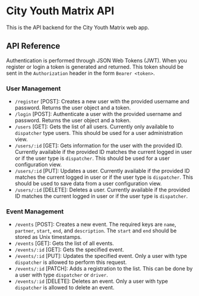 # City Youth Matrix API

This is the API backend for the City Youth Matrix web app.

## API Reference

Authentication is performed through JSON Web Tokens (JWT). When you register or login a token is generated and returned. This token should be sent in the `Authorization` header in the form `Bearer <token>`.

### User Management

- `/register` [POST]: Creates a new user with the provided username and password. Returns the user object and a token.
- `/login` [POST]: Authenticate a user with the provided username and password. Returns the user object and a token.
- `/users` [GET]: Gets the list of all users. Currently only available to `dispatcher` type users. This should be used for a user administration view.
- `/users/:id` [GET]: Gets information for the user with the provided ID. Currently available if the provided ID matches the current logged in user or if the user type is `dispatcher`. This should be used for a user configuration view.
- `/users/:id` [PUT]: Updates a user. Currently available if the provided ID matches the current logged in user or if the user type is `dispatcher`. This should be used to save data from a user configuration view.
- `/users/:id` [DELETE]: Deletes a user. Currently available if the provided ID matches the current logged in user or if the user type is `dispatcher`.

### Event Management

- `/events` [POST]: Creates a new event. The required keys are `name`, `partner`, `start`, `end`, and  `description`. The `start` and `end` should be stored as Unix timestamps.
- `/events` [GET]: Gets the list of all events.
- `/events/:id` [GET]: Gets the specified event.
- `/events/:id` [PUT]: Updates the specified event. Only a user with type `dispatcher` is allowed to perform this request.
- `/events/:id` [PATCH]: Adds a registration to the list. This can be done by a user with type `dispatcher` or `driver`.
- `/events/:id` [DELETE]: Deletes an event. Only a user with type `dispatcher` is allowed to delete an event.
